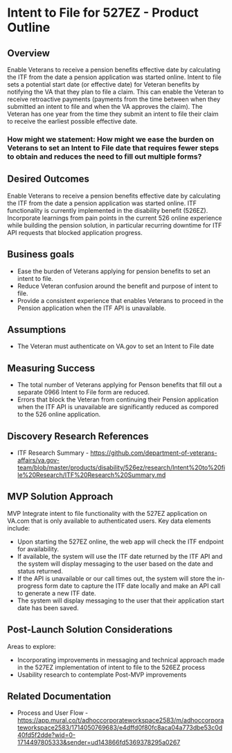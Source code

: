 # Intent to File for 527EZ - Product Outline 
## Overview
Enable Veterans to receive a pension benefits effective date by calculating the ITF from the date a pension application was started online. 
Intent to file sets a potential start date (or effective date) for Veteran benefits by notifying the VA that they plan to file a claim. 
This can enable the Veteran to receive retroactive payments (payments from the time between when they submitted an intent to file and when the VA approves the claim).
The Veteran has one year from the time they submit an intent to file their claim to receive the earliest possible effective date.

### How might we statement: How might we ease the burden on Veterans to set  an Intent to File date that requires fewer steps to obtain and reduces the need to fill out multiple forms? 

## Desired Outcomes
Enable Veterans to receive a pension benefits effective date by calculating the ITF from the date a pension application was started online. 
ITF functionality is currently implemented in the disability benefit (526EZ).  
Incorporate learnings from pain points in the current 526 online experience while building the pension solution, in particular recurring downtime for ITF API requests that blocked application progress.

## Business goals
* Ease the burden of Veterans applying for pension benefits to set an intent to file.
* Reduce Veteran confusion around the benefit and purpose of intent to file.
* Provide a consistent experience that enables Veterans to proceed in the Pension application when the ITF API is unavailable.

## Assumptions
* The Veteran must authenticate on VA.gov to set an Intent to File date

## Measuring Success
* The total number of Veterans applying for Penson benefits that fill out a separate 0966 Intent to File form are reduced.
* Errors that block the Veteran from continuing their Pension application when the ITF API is unavailable are significantly reduced as compored to the 526 online application.

## Discovery Research References
* ITF Research Summary - https://github.com/department-of-veterans-affairs/va.gov-team/blob/master/products/disability/526ez/research/Intent%20to%20file%20Research/ITF%20Research%20Summary.md


## MVP Solution Approach
MVP
Integrate intent to file functionality with the 527EZ application on VA.com that is only available to authenticated users.  Key data elements include:<br>
* Upon starting the 527EZ online, the web app will check the ITF endpoint for availability. 
* If available, the system will use the ITF date returned by the ITF API and the system will display messaging to the user based on the date and status returned. 
* If the API is unavailable or our call times out, the system will store the in-progress form date to capture the ITF date locally and make an API call to generate a new ITF date.
* The system will display messaging to the user that their application start date has been saved. 

## Post-Launch Solution Considerations
Areas to explore:<br>
* Incorporating improvements in messaging and technical approach made in the 527EZ implementation of intent to file to the 526EZ process
* Usability research to contemplate Post-MVP improvements


 ## Related Documentation
* Process and User Flow - https://app.mural.co/t/adhoccorporateworkspace2583/m/adhoccorporateworkspace2583/1714050769683/e4dffd0f80fc8aca04a773dbe53c0d40fd5f2dde?wid=0-1714497805333&sender=ud143866fd5369378295a0267



  

